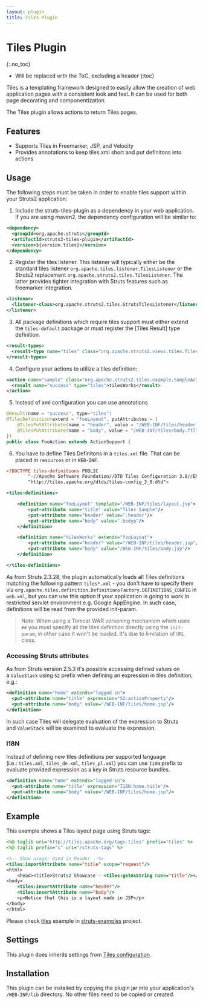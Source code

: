 ```yaml
---
layout: plugin
title: Tiles Plugin
---
```


# Tiles Plugin
{:.no_toc}

* Will be replaced with the ToC, excluding a header
{:toc}

Tiles is a templating framework designed to easily allow the creation of web application pages with a consistent look and feel. It can 
be used for both page decorating and componentization.

The Tiles plugin allows actions to return Tiles pages.

## Features

- Supports Tiles in Freemarker, JSP, and Velocity
- Provides annotations to keep tiles.xml short and put definitons into actions

## Usage

The following steps must be taken in order to enable tiles support within your Struts2 application:

1. Include the struts-tiles-plugin as a dependency in your web application. If you are using maven2, the dependency configuration will 
  be similar to:


```xml
<dependency>
  <groupId>org.apache.struts</groupId>
  <artifactId>struts2-tiles-plugin</artifactId>
  <version>${version.tiles}</version>
</dependency>

```

2. Register the tiles listener. This listener will typically either be the standard tiles listener `org.apache.tiles.listener.TilesListener`
  or the Struts2 replacement `org.apache.struts2.tiles.TilesListener`. The latter provides tighter integration with Struts features such 
  as freemarker integration.


```xml
<listener>
  <listener-class>org.apache.struts2.tiles.StrutsTilesListener</listener-class>
</listener>

```

3. All package definitions which require tiles support must either extend the `tiles-default` package or must register 
  the [Tiles Result] type definition.


```xml
<result-types>
  <result-type name="tiles" class="org.apache.struts2.views.tiles.TilesResult"/>
</result-types>

```

4. Configure your actions to utilize a tiles definition:


```xml
<action name="sample" class="org.apache.struts2.tiles.example.SampleAction" >
  <result name="success" type="tiles">tilesWorks</result>
</action>

```

5. Instead of xml configuration you can use annotations


```java
@Result(name = "success", type="tiles")
@TilesDefinition(extend = "fooLayout", putAttributes = {
    @TilesPutAttribute(name = "header", value = "/WEB-INF/tiles/header.jsp"),
    @TilesPutAttribute(name = "body", value = "/WEB-INF/tiles/body.ftl")
})
public class FooAction extends ActionSupport {
```

6. You have to define Tiles Definitons in a `tiles.xml` file. That can be placed in `resources` or in `WEB-INF`.


```xml
<!DOCTYPE tiles-definitions PUBLIC
        "-//Apache Software Foundation//DTD Tiles Configuration 3.0//EN"
        "http://tiles.apache.org/dtds/tiles-config_3_0.dtd">

<tiles-definitions>

    <definition name="fooLayout" template="/WEB-INF/tiles/layout.jsp">
        <put-attribute name="title" value="Tiles Sample"/>
        <put-attribute name="header" value=".header"/>
        <put-attribute name="body" value=".bodyp"/>
    </definition>

    <definition name="tilesWorks" extends="fooLayout">
        <put-attribute name="header" value="/WEB-INF/tiles/header.jsp"/>
        <put-attribute name="body" value="/WEB-INF/tiles/body.jsp"/>
    </definition>

</tiles-definitions>
```

As from Struts 2.3.28, the plugin automatically loads all Tiles definitions matching the following pattern `tiles*.xml` - you don't have 
to specify them via `org.apache.tiles.definition.DefinitionsFactory.DEFINITIONS_CONFIG` in `web.xml`, but you can use this option if your 
application is going to work in restricted servlet environment e.g. Google AppEngine. In such case, definitions will be read from 
the provided init-param.

> Note: When using a Tomcat WAR versoning mechanism which uses `##` you must specify all the tiles definition directly using
> the `init-param`, in other case it won't be loaded. It's due to limitation of `URL` class. 

### Accessing Struts attributes

As from Struts version 2.5.3 it's possible accessing defined values on a `ValueStack` using `S2` prefix when defining an expression 
in tiles definition, e.g.:

```xml
<definition name="home" extends="logged-in">
  <put-attribute name="title" expression="S2:actionProperty"/>
  <put-attribute name="body" value="/WEB-INF/tiles/home.jsp"/>
</definition>
```

In such case Tiles will delegate evaluation of the expression to Struts and `ValueStack` will be examined to evaluate the expression.

### I18N

Instead of defining new tiles definitions per supported language (i.e.: `tiles.xml`, `tiles_de.xml`, `tiles_pl.xml`) you can use `I18N` 
prefix to evaluate provided expression as a key in Struts resource bundles. 


```xml
<definition name="home" extends="logged-in">
  <put-attribute name="title" expression="I18N:home.title"/>
  <put-attribute name="body" value="/WEB-INF/tiles/home.jsp"/>
</definition>
```

## Example

This example shows a Tiles layout page using Struts tags:

```jsp
<%@ taglib uri="http://tiles.apache.org/tags-tiles" prefix="tiles" %>
<%@ taglib prefix="s" uri="/struts-tags" %>

<%-- Show usage; Used in Header --%>
<tiles:importAttribute name="title" scope="request"/>
<html>
    <head><title>Struts2 Showcase - <tiles:getAsString name="title"/></title></head>
<body>
    <tiles:insertAttribute name="header"/>
    <tiles:insertAttribute name="body"/>
	<p>Notice that this is a layout made in JSP</p>
</body>
</html>

```

Please check [tiles](https://github.com/apache/struts-examples/tree/master/tiles) example in [struts-examples](https://github.com/apache/struts-examples/tree/master/tiles) project.

## Settings

This plugin does inherits settings from [Tiles configuration](http://tiles.apache.org/config-reference).

## Installation

This plugin can be installed by copying the plugin jar into your application's `/WEB-INF/lib` directory. No other files need to be copied or created.
